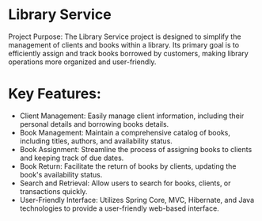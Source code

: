 # Library Service
Project Purpose: The Library Service project is designed to simplify the management of clients and books within a library. Its primary goal is to efficiently assign and track books borrowed by customers, making library operations more organized and user-friendly.

# Key Features:

* Client Management: Easily manage client information, including their personal details and borrowing books details.
* Book Management: Maintain a comprehensive catalog of books, including titles, authors, and availability status.
* Book Assignment: Streamline the process of assigning books to clients and keeping track of due dates.
* Book Return: Facilitate the return of books by clients, updating the book's availability status.
* Search and Retrieval: Allow users to search for books, clients, or transactions quickly.
* User-Friendly Interface: Utilizes Spring Core, MVC, Hibernate, and Java technologies to provide a user-friendly web-based interface.
